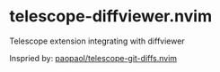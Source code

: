 # telescope-diffviewer.nvim

Telescope extension integrating with diffviewer

Inspried by: [paopaol/telescope-git-diffs.nvim](https://github.com/paopaol/telescope-git-diffs.nvim)
